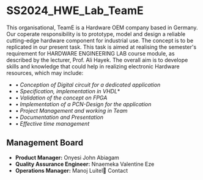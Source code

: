 # SS2024_HWE_Lab_TeamE
This organisational, TeamE is a Hardware OEM company based in Germany. Our coperate responsibility is to prototype, model and design a reliable cutting-edge hardware component for industrial use. The concept is to be replicated in our present task.  This task is aimed at realising the semester's requirement for HARDWARE ENGINEERING LAB course module, as described by the lecturer, Prof. Ali Hayek.
The overall aim is to develope skills and knowledge that could help in realizing electronic Hardware resources, which may include:

- •	*Conception of Digital circuit for a dedicated application*
- •	*Specification, implementation in VHDL**
- •	*Validation of the concept on FPGA*
- •	*Implementation of a PCN-Design for the application*
- •	*Project Management and working in Team*
- •	*Documentation and Presentation*
- •	*Effective time management*

## Management Board
+ **Product Manager:** Onyesi John Abiagam 
+ **Quality Assurance Engineer:** Nnaemeka Valentine Eze
+ **Operations Manager:** Manoj Luitel👑
 Contact
